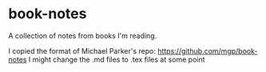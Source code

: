 # book-notes
A collection of notes from books I'm reading.

I copied the format of Michael Parker's repo: https://github.com/mgp/book-notes
I might change the .md files to .tex files at some point

